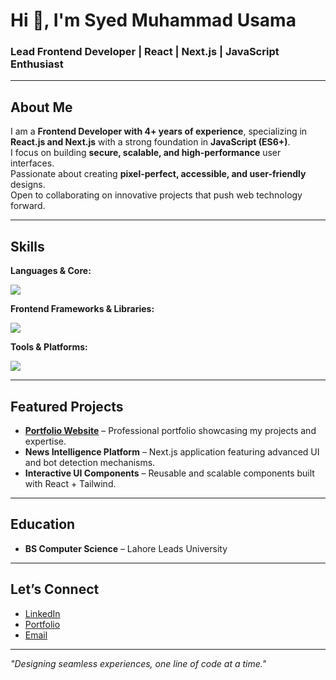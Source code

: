 # Hi 👋, I'm Syed Muhammad Usama  
### Lead Frontend Developer | React | Next.js | JavaScript Enthusiast  

---

## About Me  
I am a **Frontend Developer with 4+ years of experience**, specializing in **React.js and Next.js** with a strong foundation in **JavaScript (ES6+)**.  
I focus on building **secure, scalable, and high-performance** user interfaces.  
Passionate about creating **pixel-perfect, accessible, and user-friendly** designs.  
Open to collaborating on innovative projects that push web technology forward.  

---

## Skills  

**Languages & Core:**  
<p align="left">
  <img src="https://skillicons.dev/icons?i=js,ts,html,css" />
</p>

**Frontend Frameworks & Libraries:**  
<p align="left">
  <img src="https://skillicons.dev/icons?i=react,nextjs,redux,tailwind,bootstrap" />
</p>

**Tools & Platforms:**  
<p align="left">
  <img src="https://skillicons.dev/icons?i=git,github,vercel,figma,postman" />
</p>

---

## Featured Projects  

- [**Portfolio Website**](https://smughanibukari.github.io/) – Professional portfolio showcasing my projects and expertise.  
- **News Intelligence Platform** – Next.js application featuring advanced UI and bot detection mechanisms.  
- **Interactive UI Components** – Reusable and scalable components built with React + Tailwind.  

---

## Education  

- **BS Computer Science** – Lahore Leads University  


---

## Let’s Connect  

- [LinkedIn](https://www.linkedin.com/in/syedmughanibukhari/)  
- [Portfolio](https://smughanibukari.github.io/)  
- [Email](mailto:syedmusama.dev@gmail.com)  

---

*"Designing seamless experiences, one line of code at a time."*  
